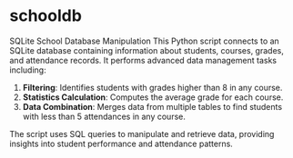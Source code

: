 # schooldb
SQLite School Database Manipulation
This Python script connects to an SQLite database containing information about students, courses, grades, and attendance records. It performs advanced data management tasks including:

1. **Filtering**: Identifies students with grades higher than 8 in any course.
2. **Statistics Calculation**: Computes the average grade for each course.
3. **Data Combination**: Merges data from multiple tables to find students with less than 5 attendances in any course.

The script uses SQL queries to manipulate and retrieve data, providing insights into student performance and attendance patterns.
